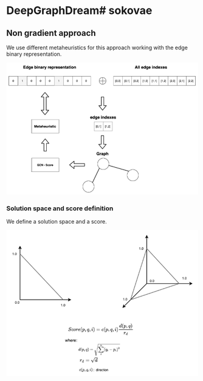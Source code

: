 # DeepGraphDream# sokovae


## Non gradient approach

We use different metaheuristics for this approach working with the edge binary representation.

<img src="https://github.com/ipmach/DeepGraphDream/blob/main/Documentation/metaheuristic.png" alt="drawing" width="600"/>

### Solution space and score definition

We define a solution space and a score.

<img src="https://github.com/ipmach/DeepGraphDream/blob/main/Documentation/score.png" alt="drawing" width="600"/>
